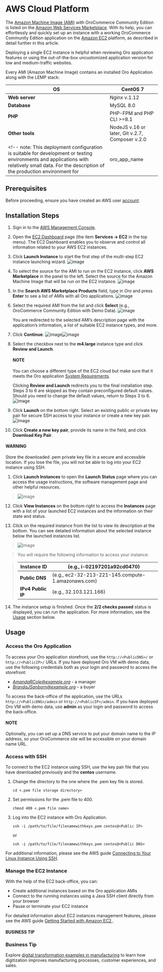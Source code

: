 <a id="aws-simple"></a>

# AWS Cloud Platform

The <a href="https://docs.aws.amazon.com/AWSEC2/latest/UserGuide/AMIs.html" target="_blank">Amazon Machine Image (AMI)</a> with OroCommerce Community Edition is listed on the <a href="https://aws.amazon.com/marketplace" target="_blank">Amazon Web Services Marketplace</a>. With its help, you can effortlessly and quickly set up an instance with a working OroCommerce Community Edition application on the <a href="https://aws.amazon.com/ec2/" target="_blank">Amazon EC2</a> platform, as described in detail further in this article.

Deploying a single EC2 instance is helpful when reviewing Oro application features or using the out-of-the-box uncustomized application version for low and medium-traffic websites.

Every AMI (Amazon Machine Image) contains an installed Oro Application along with the LEMP stack:

| **OS**          | CentOS 7                                        |
|-----------------|-------------------------------------------------|
| **Web server**  | Nginx v.1.12                                    |
| **Database**    | MySQL 8.0                                       |
| **PHP**         | PHP-FPM and PHP CLI >=8.1                       |
| **Other tools** | NodeJS v.16 or later, Git v.2.7, Composer v.2.0 |
<!-- note: This deployment configuration is suitable for development or testing environments and applications with relatively small data. For the description of the production environment for |oro_app_name| with large data, see the  `Scalable Oro Application setup using Amazon Web Services`_  article. -->

## Prerequisites

Before proceeding, ensure you have created an AWS user <a href="https://aws.amazon.com/account/" target="_blank">account</a>.

## Installation Steps

1. Sign in to the <a href="https://console.aws.amazon.com/console/home" target="_blank">AWS Management Console</a>.
2. Open the  <a href="https://console.aws.amazon.com/ec2/v2/home" target="_blank">EC2 Dashboard</a> page (the item **Services -> EC2** in the top menu). The EC2 Dashboard enables you to observe and control all information related to your AWS EC2 instances.
3. Click **Launch Instance** to start the first step of the multi-step EC2 instance launching wizard.
   ![image](img/backend/setup/aws/EC2_dashboardh.png)
4. To select the source for the AMI to run on the EC2 instance, click **AWS Marketplace** in the panel to the left. Select the source for the Amazon Machine Image that will be run on the EC2 instance.
   ![image](img/backend/setup/aws/choose_an_ami.png)
5. In the **Search AWS Marketplace Products** field, type in *Oro* and press **Enter** to see a list of AMIs with all Oro applications.
   ![image](img/backend/setup/aws/aws_marketplace.png)
6. Select the required AMI from the list and click **Select** (e.g., OroCommerce Community Edition with Demo Data).
   ![image](img/backend/setup/aws/oro_amis.png)

   You are redirected to the selected AMI’s description page with the application’s information, a list of suitable EC2 instance types, and more.
7. Click **Continue**.
   ![image](img/backend/setup/aws/ami_desrciption.png)![image](img/backend/setup/aws/select_ec2_instance_type.png)
8. Select the checkbox next to the **m4.large** instance type and click **Review and Launch**.

   #### NOTE
   You can choose a different type of the EC2 cloud but make sure that it meets the Oro application [System Requirements](../system-requirements/index.md#system-requirements).

   Clicking **Review and Launch**  redirects you to the final installation step. Steps 3 to 6 are skipped as they contain preconfigured default values. Should you need to change the default values, return to Steps 3 to 6.
   ![image](img/backend/setup/aws/step_7.png)
9. Click **Launch** on the bottom right. Select an existing public or private key pair for secure SSH access to your instance or create a new key pair.
   ![image](img/backend/setup/aws/select_a_key_pair.png)
10. Click **Create a new key pair**, provide its name in the field, and click **Download Key Pair**.

#### WARNING
Store the downloaded .pem private key file in a secure and accessible location. If you lose the file, you will not be able to log into your EC2 instance using SSH.

1. Click **Launch Instances** to open the **Launch Status** page where you can access the usage instructions, the software management page and other helpful resources.

> ![image](img/backend/setup/aws/launch_status.png)

12. Click **View Instances** on the bottom right to access the **Instances** page with a list of your launched EC2 instances and the information on their
state and status.

1. Click on the required instance from the list to view its description at the bottom. You can see detailed information about the selected instance below the launched instances list.

> ![image](img/backend/setup/aws/launching_instance.png)

> You will require the following information to access your instance:

> | **Instance ID**    | (e.g., i-02197201a92cd0470)                        |
> |--------------------|----------------------------------------------------|
> | **Public DNS**     | (e.g., ec2-32-213-221-145.compute-1.amazonaws.com) |
> | **IPv4 Public IP** | (e.g., 32.103.121.166)                             |

14. The instance setup is finished. Once the **2/2 checks passed** status is displayed, you can run the application. For more information, see the [Usage]()
section below.

## Usage

### Access the Oro Application

To access your Oro application storefront, use the `http://<PublicDNS>/` or `http://<PublicIP>/` URLs. If you have deployed Oro VM with demo data, use the following credentials both as your login and password to access the storefront:

* *AmandaRCole@example.org* - a manager
* *BrandaJSanborn@example.org* - a buyer

To access the back-office of the application, use the URLs `http://<PublicDNS>/admin` or `http://<PublicIP>/admin`. If you have deployed Oro VM with demo data, use **admin** as your login and password to access the back-office.

#### NOTE
Optionally, you can set up a DNS service to put your domain name to the IP address, so your OroCommerce site will be accessible on your domain name URL.

### Access with SSH

To connect to the EC2 instance using SSH, use the key pair file that you have downloaded previously and the **centos** username.

1. Change the directory to the one where the .pem key file is stored.
   ```none
   cd <.pem file storage directory>
   ```
2. Set permissions for the .pem file to 400.
   ```none
   chmod 400 <.pem file name>
   ```
3. Log into the EC2 instance with Oro Application.
   ```none
   ssh -i /path/to/file/filenamewithkeys.pem centos@<Public IP>
   ```

   or
   ```none
   ssh -i /path/to/file/filenamewithkeys.pem centos@<Public DNS>
   ```

For additional information, please see the AWS guide <a href="https://docs.aws.amazon.com/AWSEC2/latest/UserGuide/AccessingInstancesLinux.html" target="_blank">Connecting to Your Linux Instance Using SSH</a>.

### Manage the EC2 Instance

With the help of the EC2 back-office, you can:

- Create additional instances based on the Oro application AMIs
- Connect to the running instances using a Java SSH client directly from your browser
- Pause or terminate your EC2 instance

For detailed information about EC2 instances management features, please see the AWS guide <a href="https://aws.amazon.com/ec2/getting-started/" target="_blank">Getting Started with Amazon EC2 </a>.

#### BUSINESS TIP
### Business Tip

Explore <a href="https://oroinc.com/b2b-ecommerce/blog/digital-transformation-in-manufacturing/" target="_blank">digital transformation examples in manufacturing</a> to learn how digitization improves manufacturing processes, customer experiences, and sales.

<!-- Frontend -->
